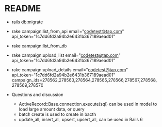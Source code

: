 # README

- rails db:migrate
- rake campaign:list_from_api email="codetest@tap.com" api_token="1c7dd6fd2a94b2e6431b367189aead01"
- rake campaign:list_from_db
- rake campaign:upload_list email="codetest@tap.com" api_token="1c7dd6fd2a94b2e6431b367189aead01"
- rake campaign:upload_details email="codetest@tap.com" api_token="1c7dd6fd2a94b2e6431b367189aead01" campaign_ids=278562,278563,278564,278565,278566,278567,278568,278569,278570

- Questions and discussion
  - ActiveRecord::Base.connection.execute(sql) can be used in model to load large amount data, or query
  - batch create is used to create in bacth
  - update_all, insert_all, upsert, upsert_all, can be used in Rails 6
